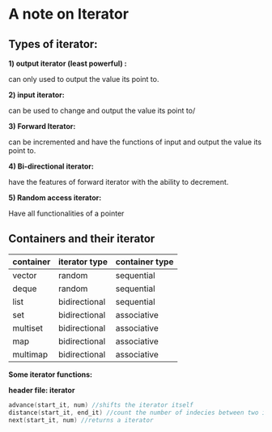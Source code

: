 # A note on Iterator

## Types of iterator:

**1) output iterator (least powerful) :**

can only used to output the value its point to.

**2) input iterator:**

can be used to change and output the value its point to/

**3) Forward Iterator:**

can be incremented and have the functions of input and output the value its point to. 

**4) Bi-directional iterator:**

have the features of forward iterator with the ability to decrement.

**5) Random access iterator:**

Have all functionalities of a pointer

## Containers and their iterator

| container | iterator type | container type |
| --------- | ------------- | -------------- |
| vector    | random        | sequential     |
| deque     | random        | sequential     |
| list      | bidirectional | sequential     |
| set       | bidirectional | associative    |
| multiset  | bidirectional | associative    |
| map       | bidirectional | associative    |
| multimap  | bidirectional | associative    |

**Some iterator functions:**

**header file: iterator**

```c++
advance(start_it, num) //shifts the iterator itself
distance(start_it, end_it) //count the number of indecies between two iterator
next(start_it, num) //returns a iterator
```

